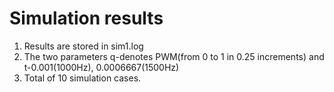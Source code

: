 # Simulation results

1. Results are stored in sim1.log
2. The two parameters q-denotes PWM(from 0 to 1 in 0.25 increments) and t-0.001(1000Hz), 0.0006667(1500Hz)
3. Total of 10 simulation cases.
